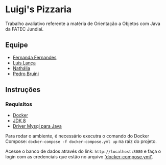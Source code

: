 # Luigi's Pizzaria
Trabalho avaliativo referente a matéria de Orientação a Objetos com Java da FATEC Jundiaí.

## Equipe
- [Fernanda Fernandes](https://github.com/fernandafernandes)
- [Luis Lança](https://github.com/lancaluis)
- [Nathália](https://github.com/NathaliaCostaS)
- [Pedro Bruini](https://github.com/Bruini)

## Instruções 

### Requisitos

- [Docker](https://docs.docker.com/docker-for-windows/install/)
- [JDK 8](https://www.oracle.com/technetwork/java/javase/downloads/jdk8-downloads-2133151.html)
- [Driver Mysql para Java](https://dev.mysql.com/downloads/connector/j/5.1.html)

Para rodar o ambiente, é necessário executra o comando do Docker Compose: `docker-compose -f docker-compose.yml up` na raiz do projeto.

Acesse o banco de dados através do link: `http://localhost:8080` e faça o login com as credenciais que estão no arquivo ['docker-compose.yml'](https://github.com/lancaluis/luigi-pizza/blob/master/docker-compose.yml).
